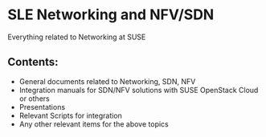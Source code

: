 # SLE Networking and NFV/SDN

Everything related to Networking at SUSE

## Contents:
- General documents related to Networking, SDN, NFV
- Integration manuals for SDN/NFV solutions with SUSE OpenStack Cloud or others
- Presentations
- Relevant Scripts for integration 
- Any other relevant items for the above topics

